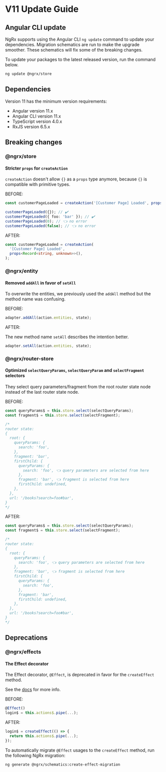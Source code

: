 # V11 Update Guide

## Angular CLI update

NgRx supports using the Angular CLI `ng update` command to update your dependencies. Migration schematics are run to make the upgrade smoother. These schematics will fix some of the breaking changes.

To update your packages to the latest released version, run the command below.

```sh
ng update @ngrx/store
```

## Dependencies

Version 11 has the minimum version requirements:

- Angular version 11.x
- Angular CLI version 11.x
- TypeScript version 4.0.x
- RxJS version 6.5.x

## Breaking changes

### @ngrx/store

#### Stricter `props` for `createAction`

`createAction` doesn't allow `{}` as a `props` type anymore, because `{}` is compatible with primitive types.

BEFORE:

```ts
const customerPageLoaded = createAction('[Customer Page] Loaded', props<{}>());

customerPageLoaded({}); // ✔️
customerPageLoaded({ foo: 'bar' }); // ✔️
customerPageLoaded(0); // 👈 no error
customerPageLoaded(false); // 👈 no error
```

AFTER:

```ts
const customerPageLoaded = createAction(
  '[Customer Page] Loaded',
  props<Record<string, unknown>>(),
);
```

### @ngrx/entity

#### Removed `addAll` in favor of `setAll`

To overwrite the entities, we previously used the `addAll` method but the method name was confusing.

BEFORE:

```ts
adapter.addAll(action.entities, state);
```

AFTER:

The new method name `setAll` describes the intention better.

```ts
adapter.setAll(action.entities, state);
```

### @ngrx/router-store

#### Optimized `selectQueryParams`, `selectQueryParam` and `selectFragment` selectors

They select query parameters/fragment from the root router state node instead of the last router state node.

BEFORE:

```ts
const queryParams$ = this.store.select(selectQueryParams);
const fragment$ = this.store.select(selectFragment);

/*
router state:
{
  root: {
    queryParams: {
      search: 'foo',
    },
    fragment: 'bar',
    firstChild: {
      queryParams: {
        search: 'foo', 👈 query parameters are selected from here
      },
      fragment: 'bar', 👈 fragment is selected from here
      firstChild: undefined,
    },
  },
  url: '/books?search=foo#bar',
}
*/
```

AFTER:

```ts
const queryParams$ = this.store.select(selectQueryParams);
const fragment$ = this.store.select(selectFragment);

/*
router state:
{
  root: {
    queryParams: {
      search: 'foo', 👈 query parameters are selected from here
    },
    fragment: 'bar', 👈 fragment is selected from here
    firstChild: {
      queryParams: {
        search: 'foo',
      },
      fragment: 'bar',
      firstChild: undefined,
    },
  },
  url: '/books?search=foo#bar',
}
*/
```

## Deprecations

### @ngrx/effects

#### The Effect decorator

The Effect decorator, `@Effect`, is deprecated in favor for the `createEffect` method.

See the [docs](/guide/effects#writing-effects) for more info.

BEFORE:

```ts
@Effect()
login$ = this.actions$.pipe(...);
```

AFTER:

```ts
login$ = createEffect(() => {
  return this.actions$.pipe(...);
});
```

To automatically migrate `@Effect` usages to the `createEffect` method, run the following NgRx migration:

```sh
ng generate @ngrx/schematics:create-effect-migration
```
